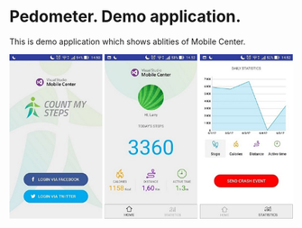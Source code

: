 Pedometer. Demo application. 
===================

This is demo application which shows ablities of Mobile Center.

![](Images/general.png)

